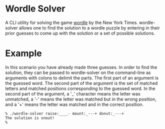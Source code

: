# Wordle Solver

A CLI utility for solving the game
[wordle](https://www.nytimes.com/games/wordle/index.html) by the New York
Times. wordle-solver allows one to find the solution to a wordle puzzle by
entering in their prior guesses to come up with the solution or a set of
possible solutions.

# Example
In this scenario you have already made three guesses. In order to find the
solution, they can be passed to wordle-solver on the command-line as arguments
with colons to delimit the parts. The first part of an argument is the guessed word.
The second part of the argument is the set of matched letters and matched positions
corresponding to the guessed word. In the second part of the argument, a '_' character
means the letter was unmatched, a '-' means the letter was matched but in the wrong
position, and a '+' means the letter was matched and in the correct position.
```
% ./wordle-solver raise:____- mount:_---+ donut:_---+
The solution is snout!
%
```
